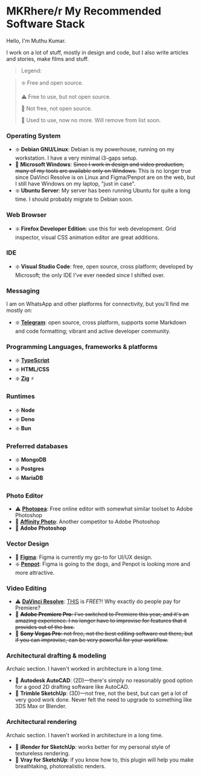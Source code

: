 # MKRhere/r My Recommended Software Stack

Hello, I'm Muthu Kumar.

I work on a lot of stuff, mostly in design and code, but I also write articles and stories, make films and stuff.

> Legend:

> ❇️ Free and open source.
>
> ⚠️ Free to use, but not open source.
>
> 🛑 Not free, not open source.
> 
> 🚫 Used to use, now no more. Will remove from list soon.

### Operating System

- ❇️ **Debian GNU/Linux**: Debian is my powerhouse, running on my workstation. I have a very minimal i3-gaps setup.
- 🛑 **Microsoft Windows**: ~~Since I work in design and video production, many of my tools are available only on Windows.~~ This is no longer true since DaVinci Resolve is on Linux and Figma/Penpot are on the web, but I still have Windows on my laptop, "just in case".
- ❇️ **Ubuntu Server**:  My server has been running Ubuntu for quite a long time. I should probably migrate to Debian soon.

### Web Browser

- ❇️ **Firefox Developer Edition**: use this for web development. Grid inspector, visual CSS animation editor are great additions.

### IDE

- ❇️ **Visual Studio Code**: free, open source, cross platform; developed by Microsoft; the only IDE I've ever needed since I shifted over.

### Messaging

I am on WhatsApp and other platforms for connectivity, but you'll find me mostly on:

- ❇️ **[Telegram](https://telegram.org)**: open source, cross platform, supports some Markdown and code formatting; vibrant and active developer community.

### Programming Languages, frameworks & platforms

- ❇️ **[TypeScript](https://www.typescriptlang.org)**
- ❇️ **HTML/CSS**
- ❇️ **[Zig](https://ziglang.org)** ⚡️

### Runtimes

- ❇️ **Node**
- ❇️ **Deno**
- ❇️ **Bun**

### Preferred databases
- ❇️ **MongoDB**
- ❇️ **Postgres**
- ❇️ **MariaDB**

### Photo Editor

- ⚠️ **[Photopea](https://www.photopea.com)**: Free online editor with somewhat similar toolset to Adobe Photoshop
- 🛑 **[Affinity Photo](https://affinity.serif.com/en-gb/photo)**: Another competitor to Adobe Photoshop
- 🚫 **Adobe Photoshop**

### Vector Design

- 🛑 **[Figma](https://www.figma.com)**: Figma is currently my go-to for UI/UX design.
- ❇️ **[Penpot](https://penpot.app)**: Figma is going to the dogs, and Penpot is looking more and more attractive.

### Video Editing

- ⚠️ **[DaVinci Resolve](https://www.blackmagicdesign.com/in/products/davinciresolve)**: <u>THIS</u> is _FREE_?! Why exactly do people pay for Premiere?
- 🛑 ~~**Adobe Premiere Pro**: I've switched to Premiere this year, and it's an amazing experience. I no longer have to improvise for features that it provides out of the box.~~
- 🚫 ~~**Sony Vegas Pro**: not free, not the best editing software out there, but if you can improvise, can be very powerful for your workflow.~~


### Architectural drafting & modeling

Archaic section. I haven't worked in architecture in a long time.

- 🛑 **Autodesk AutoCAD**: (2D)—there's simply no reasonably good option for a good 2D drafting software like AutoCAD.
- 🛑 **Trimble SketchUp**: (3D)—not free, not the best, but can get a lot of very good work done. Never felt the need to upgrade to something like 3DS Max or Blender.

### Architectural rendering

Archaic section. I haven't worked in architecture in a long time.

- 🛑 **iRender for SketchUp**: works better for my personal style of textureless rendering.
- 🛑 **Vray for SketchUp**: if you know how to, this plugin will help you make breathtaking, photorealistic renders.
